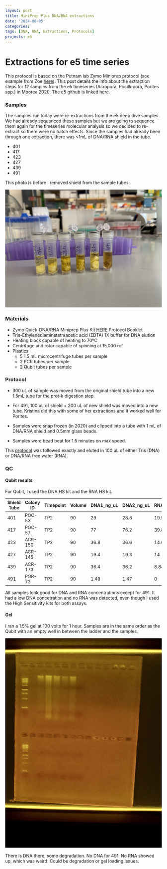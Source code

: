 ```yaml
---
layout: post
title: MiniPrep Plus DNA/RNA extractions
date: '2024-08-05'
categories:
tags: [DNA, RNA, Extractions, Protocols]
projects: e5
---
```


# Extractions for e5 time series 

This protocol is based on the Putnam lab Zymo Miniprep protocol (see example from Zoe [here](https://zdellaert.github.io/ZD_Putnam_Lab_Notebook/Protocols_Zymo_Quick_DNA_RNA_Miniprep_Plus/)). This post details the info about the extraction steps for 12 samples from the e5 timeseries (Acropora, Pocillopora, Porites spp.) in Moorea 2020. The e5 github is linked [here](https://github.com/urol-e5). 

### Samples 

The samples run today were re-extractions from the e5 deep dive samples. We had already sequenced these samples but we are going to sequence them again for the timeseries molecular analysis so we decided to re-extract so there were no batch effects. Since the samples had already been through one extraction, there was <1mL of DNA/RNA shield in the tube. 

- 401
- 417
- 423
- 427
- 439
- 491

This photo is before I removed shield from the sample tubes: 

![](https://raw.githubusercontent.com/JillAshey/JillAshey_Putnam_Lab_Notebook/master/images/samples_20240816.JPG)

### Materials 

- Zymo Quick-DNA/RNA Miniprep Plus Kit [HERE](https://files.zymoresearch.com/protocols/_d7003t_d7003_quick-dna-rna_miniprep_plus_kit.pdf) Protocol Booklet
- Tris-Ethylenediaminetetraacetic acid (EDTA) 1X buffer for DNA elution
- Heating block capable of heating to 70ºC
- Centrifuge and rotor capable of spinning at 15,000 rcf
- Plastics 
	- 5 1.5 mL microcentrifuge tubes per sample
	- 2 PCR tubes per sample
	- 2 Qubit tubes per sample 

### Protocol 

- 300 uL of sample was moved from the original shield tube into a new 1.5mL tube for the prot-k digestion step. 
- For 491, 100 uL of shield + 200 uL of new shield was moved into a new tube. Kristina did this with some of her extractions and it worked well for Porites. 

- Samples were snap frozen (in 2020) and clipped into a tube with 1 mL of DNA/RNA shield and 0.5mm glass beads. 
- Samples were bead beat for 1.5 minutes on max speed. 

This [protocol](https://zdellaert.github.io/ZD_Putnam_Lab_Notebook/Protocols_Zymo_Quick_DNA_RNA_Miniprep_Plus/) was followed exactly and eluted in 100 uL of either Tris (DNA) or DNA/RNA free water (RNA). 

### QC 

#### Qubit results 

For Qubit, I used the DNA HS kit and the RNA HS kit. 

| Shield Tube | Colony ID | Timepoint | Volume | DNA1_ng_uL | DNA2_ng_uL | RNA1_ng_uL | RNA2_ng_uL | DNA_average | RNA_average | DNA_ug  | RNA_ug | DNA_ng | RNA_ng |
| ----------- | --------- | --------- | ------ | ---------- | ---------- | ---------- | ---------- | ----------- | ----------- | ------- | ------ | ------ | ------ |
| 401         | POC-53    | TP2       | 90     | 29         | 28.8       | 19.9       | 19.8       | 28.9        | 19.85       | 2.601   | 1.7865 | 2601   | 1786.5 |
| 417         | POC-57    | TP2       | 90     | 77         | 76.2       | 39.8       | 39.4       | 76.6        | 39.6        | 6.894   | 3.564  | 6894   | 3564   |
| 423         | ACR-150   | TP2       | 90     | 36.8       | 36.6       | 14.6       | 14.7       | 36.7        | 14.65       | 3.303   | 1.3185 | 3303   | 1318.5 |
| 427         | ACR-145   | TP2       | 90     | 19.4       | 19.3       | 14         | 13.8       | 19.35       | 13.9        | 1.7415  | 1.251  | 1741.5 | 1251   |
| 439         | ACR-173   | TP2       | 90     | 36.4       | 36.2       | 8.84       | 8.72       | 36.3        | 8.78        | 3.267   | 0.7902 | 3267   | 790.2  |
| 491         | POR-73    | TP2       | 90     | 1.48       | 1.47       | 0          | 0          | 1.475       | 0           | 0.13275 | 0      | 132.75 | 0      |

All samples look good for DNA and RNA concentrations except for 491. It had a low DNA concetration and no RNA was detected, even though I used the High Sensitivity kits for both assays. 

#### Gel 

I ran a 1.5% gel at 100 volts for 1 hour. Samples are in the same order as the Qubit with an empty well in between the ladder and the samples. 

![](https://raw.githubusercontent.com/JillAshey/JillAshey_Putnam_Lab_Notebook/master/images/gel_20240816.jpg)

There is DNA there, some degradation. No DNA for 491. No RNA showed up, which was weird. Could be degradation or gel loading issues. 

